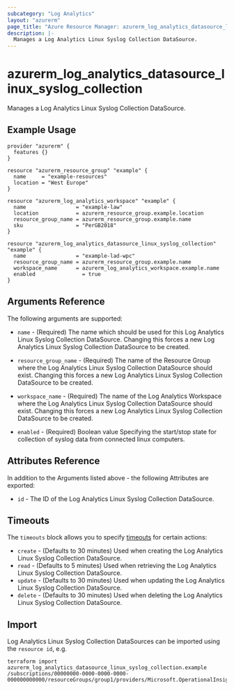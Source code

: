 ```yaml
---
subcategory: "Log Analytics"
layout: "azurerm"
page_title: "Azure Resource Manager: azurerm_log_analytics_datasource_linux_syslog_collection"
description: |-
  Manages a Log Analytics Linux Syslog Collection DataSource.
---
```


# azurerm_log_analytics_datasource_linux_syslog_collection

Manages a Log Analytics Linux Syslog Collection DataSource.

## Example Usage

```hcl
provider "azurerm" {
  features {}
}

resource "azurerm_resource_group" "example" {
  name     = "example-resources"
  location = "West Europe"
}

resource "azurerm_log_analytics_workspace" "example" {
  name                = "example-law"
  location            = azurerm_resource_group.example.location
  resource_group_name = azurerm_resource_group.example.name
  sku                 = "PerGB2018"
}

resource "azurerm_log_analytics_datasource_linux_syslog_collection" "example" {
  name                = "example-lad-wpc"
  resource_group_name = azurerm_resource_group.example.name
  workspace_name      = azurerm_log_analytics_workspace.example.name
  enabled               = true
}
```

## Arguments Reference

The following arguments are supported:

* `name` - (Required) The name which should be used for this Log Analytics Linux Syslog Collection DataSource. Changing this forces a new Log Analytics Linux Syslog Collection DataSource to be created.

* `resource_group_name` - (Required) The name of the Resource Group where the Log Analytics Linux Syslog Collection DataSource should exist. Changing this forces a new Log Analytics Linux Syslog Collection DataSource to be created.

* `workspace_name` - (Required) The name of the Log Analytics Workspace where the Log Analytics Linux Syslog Collection DataSource should exist. Changing this forces a new Log Analytics Linux Syslog Collection DataSource to be created.

* `enabled` - (Required) Boolean value Specifying the start/stop state for collection of syslog data from connected linux computers.


## Attributes Reference

In addition to the Arguments listed above - the following Attributes are exported: 

* `id` - The ID of the Log Analytics Linux Syslog Collection DataSource.

## Timeouts

The `timeouts` block allows you to specify [timeouts](https://www.terraform.io/docs/configuration/resources.html#timeouts) for certain actions:

* `create` - (Defaults to 30 minutes) Used when creating the Log Analytics Linux Syslog Collection DataSource.
* `read` - (Defaults to 5 minutes) Used when retrieving the Log Analytics Linux Syslog Collection DataSource.
* `update` - (Defaults to 30 minutes) Used when updating the Log Analytics Linux Syslog Collection DataSource.
* `delete` - (Defaults to 30 minutes) Used when deleting the Log Analytics Linux Syslog Collection DataSource.

## Import

Log Analytics Linux Syslog Collection DataSources can be imported using the `resource id`, e.g.

```shell
terraform import azurerm_log_analytics_datasource_linux_syslog_collection.example /subscriptions/00000000-0000-0000-0000-000000000000/resourceGroups/group1/providers/Microsoft.OperationalInsights/workspaces/workspace1/datasources/datasource1
```
